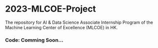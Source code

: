 # 2023-MLCOE-Project
The repository for AI & Data Science Associate Internship Program of the Machine Learning Center of Excellence (MLCOE) in HK.

### Code: Comming Soon...
